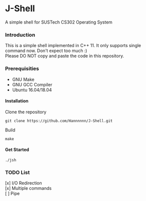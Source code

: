 # J-Shell
A simple shell for SUSTech CS302 Operating System

### Introduction

This is a simple shell implemented in C++ 11. 
It only supports single command now. Don't expect too much :)  
Please DO NOT copy and paste the code in this repository.  


### Prerequisities

* GNU Make
* GNU GCC Compiler
* Ubuntu 16.04/18.04

#### Installation

Clone the repository

```
git clone https://github.com/Hannnnnn/J-Shell.git
```

Build 

```
make
```

#### Get Started
```
./jsh
```
### TODO List

[x] I/O Redirection  
[x] Multiple commands  
[ ] Pipe  



